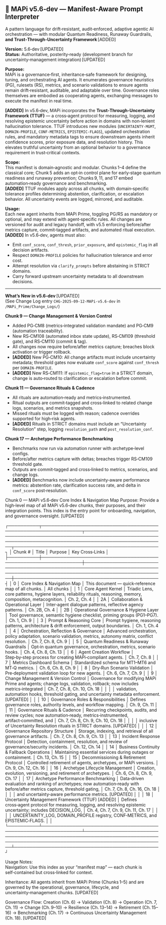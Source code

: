 ## 🧠 MAPi v5.6‑dev — Manifest‑Aware Prompt Interpreter  
A pattern language for drift‑resistant, audit‑enforced, adaptive agentic AI orchestration — with modular Quantum Readiness, Runaway Guardrails, **and Trust‑Through‑Uncertainty Framework** [ADDED]

**Version:** 5.6‑dev [UPDATED]  
**Status:** Authoritative, posterity‑ready (development branch for uncertainty‑management integration) [UPDATED]

**Purpose:**  
MAPi is a governance‑first, inheritance‑safe framework for designing, tuning, and orchestrating AI agents. It enumerates governance heuristics (PG), rulesets (RS), metrics, and scenario validations to ensure agents remain drift‑resistant, auditable, and adaptable over time. Governance roles themselves are embodied as cooperating agents, exchanging messages to execute the manifest in real time.  

**[ADDED]** In v5.6‑dev, MAPi incorporates the **Trust‑Through‑Uncertainty Framework (TTUF)** — a cross‑agent protocol for measuring, logging, and resolving epistemic uncertainty before action in domains with non‑lenient hallucination tolerance. TTUF introduces new modules (`UNCERTAINTY‑MGMT`, `DOMAIN‑PROFILE`, `CONF‑METRICS`, `EPISTEMIC‑FLAGS`), updated orchestration rules, and mandatory metadata tags to ensure downstream agents inherit confidence scores, prior exposure data, and resolution history. This elevates truthful uncertainty from an optional behavior to a governance requirement in trust‑critical contexts.

**Scope:**  
This manifest is domain‑agnostic and modular. Chunks 1–4 define the classical core; Chunk 5 adds an opt‑in control plane for early‑stage quantum readiness and runaway prevention; Chunks 9, 11, and 17 embed automation‑ready governance and benchmarking.  
**[ADDED]** TTUF modules apply across all chunks, with domain‑specific tolerance profiles determining abstention, clarification, or escalation behavior. All uncertainty events are logged, mirrored, and auditable.

**Usage:**  
Each new agent inherits from MAPi Prime, toggling PG/RS as mandatory or optional, and may extend with agent‑specific rules. All changes are versioned for audit and legacy handoff, with v5.5 enforcing before/after metrics capture, commit‑tagged artifacts, and automated ritual execution.  
**[ADDED]** In v5.6‑dev, agents must also:  
- Emit `conf_score`, `conf_thresh`, `prior_exposure`, and `epistemic_flag` in all decision artifacts.  
- Respect `DOMAIN‑PROFILE` policies for hallucination tolerance and error cost.  
- Attempt resolution via `clarify_prompts` before abstaining in STRICT domains.  
- Carry forward upstream uncertainty metadata to all downstream decisions.

---

**What’s New in v5.6‑dev** [UPDATED]  
(See Change Log entry `CHG-2025-09-12-MAPi-v5.6-dev` in `/MAPi_Prime/Change_Logs/`)

**Chunk 9 — Change Management & Version Control**  
- Added PG‑CM8 (metrics‑integrated validation mandate) and PG‑CM9 (automation traceability).  
- New RS‑CM108 (automated inbox state update), RS‑CM109 (threshold gate), and RS‑CM110 (commit & tag).  
- All changes now require before/after metrics capture; breaches block activation or trigger rollback.  
- **[ADDED]** New PG‑CM10: All change artifacts must include uncertainty metadata; threshold gates now evaluate `conf_score` against `conf_thresh` per `DOMAIN‑PROFILE`.  
- **[ADDED]** New RS‑CM111: If `epistemic_flag=true` in a STRICT domain, change is auto‑routed to clarification or escalation before commit.

**Chunk 11 — Governance Rituals & Cadence**  
- All rituals are automation‑ready and metrics‑instrumented.  
- Ritual outputs are commit‑tagged and cross‑linked to related change logs, scenarios, and metrics snapshots.  
- Missed rituals must be logged with reason; cadence overrides supported for high‑risk agents.  
- **[ADDED]** Rituals in STRICT domains must include an “Uncertainty Resolution” step, logging `resolution_path` and `post_resolution_conf`.

**Chunk 17 — Archetype Performance Benchmarking**  
- Benchmarks now run via automation runner with archetype‑level configs.  
- Before/after metrics capture with deltas; breaches trigger RS‑CM109 threshold gate.  
- Outputs are commit‑tagged and cross‑linked to metrics, scenarios, and change logs.  
- **[ADDED]** Benchmarks now include uncertainty‑aware performance metrics: abstention rate, clarification success rate, and delta in `conf_score` post‑resolution.


Chunk 0 — MAPi v5.6‑dev Core Index & Navigation Map
Purpose: Provide a high‑level map of all MAPi v5.6‑dev chunks, their purposes, and their integration points.
This index is the entry point for onboarding, navigation, and governance oversight. [UPDATED]

┌──────────┬───────────────────────────────────────────────────────────────┬──────────────────────────────────────────────────────────────────────────────────────────────────────────────────────────────┬───────────────────────────────────────────────┐
│ Chunk #  │ Title                                                         │ Purpose                                                                                                                      │ Key Cross‑Links                               │
├──────────┼───────────────────────────────────────────────────────────────┼──────────────────────────────────────────────────────────────────────────────────────────────────────────────────────────────┼───────────────────────────────────────────────┤
│ 0        │ Core Index & Navigation Map                                   │ This document — quick‑reference map of all chunks.                                                                          │ All chunks                                    │
│ 1        │ Core Agent Kernel                                             │ Triadic Lens, core patterns, hygiene layers, reliability rituals, reasoning, memory, composition, metacognition.            │ Ch. 2, Ch. 4                                  │
│ 2A       │ Collaboration & Operational Layer                             │ Inter‑agent dialogue patterns, reflective agency patterns.                                                                  │ Ch. 2B, Ch. 4                                 │
│ 2B       │ Operational Governance & Hygiene Layer                        │ Tool governance, semantic hygiene checklist, priming groups (PG1–PG7).                                                       │ Ch. 1, Ch. 9                                  │
│ 3        │ Prompt & Reasoning Core                                       │ Prompt hygiene, reasoning patterns, architecture & drift enforcement, output boundaries.                                    │ Ch. 1, Ch. 4                                  │
│ 4        │ Orchestration, Reflection & Governance                        │ Advanced orchestration, policy adaptation, scenario validation, metrics, autonomy matrix, conflict resolution.              │ Ch. 7, Ch. 8, Ch. 9                           │
│ 5        │ Quantum Readiness & Runaway Guardrails                        │ Opt‑in quantum governance, orchestration, metrics, scenario hooks.                                                           │ Ch. 4, Ch. 8, Ch. 13                          │
│ 6        │ Agent Creation Workflow                                       │ Step‑by‑step process for creating MAPi‑compliant agents.                                                                     │ Ch. 7, Ch. 8                                  │
│ 7        │ Metrics Dashboard Schema                                      │ Standardized schema for MT1–MT6 and MT‑Q metrics.                                                                            │ Ch. 6, Ch. 8, Ch. 9                           │
│ 8        │ Dry‑Run Scenario Validation                                   │ Pre‑deployment validation loop for new agents.                                                                               │ Ch. 6, Ch. 7, Ch. 9                           │
│ 9        │ Change Management & Version Control                           │ Governance for modifying MAPi Prime and agents; change logs, validation, rollback; now includes metrics‑integrated          │ Ch. 7, Ch. 8, Ch. 10, Ch. 18                  │
│          │                                                               │ validation, automation hooks, threshold gating, and uncertainty metadata enforcement. [UPDATED]                             │                                               │
│ 10       │ Governance Roles & Responsibilities                           │ Defines governance roles, authority levels, and workflow mapping.                                                            │ Ch. 9, Ch. 11                                 │
│ 11       │ Governance Rituals & Cadence                                  │ Recurring checkpoints, audits, and review cycles; now automation‑ready, metrics‑instrumented, artifact‑committed, and       │ Ch. 7, Ch. 8, Ch. 9, Ch. 10, Ch. 18           │
│          │                                                               │ inclusive of Uncertainty Resolution rituals in STRICT domains. [UPDATED]                                                     │                                               │
│ 12       │ Governance Repository Structure                               │ Storage, indexing, and retrieval of all governance artifacts.                                                                │ Ch. 7, Ch. 8, Ch. 9, Ch. 13                   │
│ 13       │ Incident Response Protocol                                    │ Detection, containment, resolution, and review of governance/security incidents.                                             │ Ch. 12, Ch. 14                                │
│ 14       │ Business Continuity & Fallback Operations                     │ Maintaining essential services during outages or containment.                                                                │ Ch. 13, Ch. 15                                │
│ 15       │ Decommissioning & Retirement Protocol                         │ Controlled retirement of agents, archetypes, or MAPi versions.                                                               │ Ch. 9, Ch. 12, Ch. 16                         │
│ 16       │ Archetype Lifecycle Management                                │ Creation, evolution, versioning, and retirement of archetypes.                                                               │ Ch. 6, Ch. 8, Ch. 9, Ch. 17                   │
│ 17       │ Archetype Performance Benchmarking                            │ Data‑driven evaluation and ranking of archetypes; now automation‑ready with before/after metrics capture, threshold gating,  │ Ch. 7, Ch. 8, Ch. 16, Ch. 18                  │
│          │                                                               │ and uncertainty‑aware performance metrics. [UPDATED]                                                                         │                                               │
│ 18       │ Uncertainty Management Framework (TTUF) [ADDED]               │ Defines cross‑agent protocol for measuring, logging, and resolving epistemic uncertainty; includes DECISION_LOG,             │ Ch. 4, Ch. 7, Ch. 9, Ch. 11, Ch. 17           │
│          │                                                               │ UNCERTAINTY_LOG, DOMAIN_PROFILE registry, CONF‑METRICS, and EPISTEMIC‑FLAGS.                                                 │                                               │
└──────────┴───────────────────────────────────────────────────────────────┴──────────────────────────────────────────────────────────────────────────────────────────────────────────────────────────────┴───────────────────────────────────────────────┘

Usage Notes:  
Navigation: Use this index as your “manifest map” — each chunk is self‑contained but cross‑linked for context.  

Inheritance: All agents inherit from MAPi Prime (Chunks 1–5) and are governed by the operational, governance, lifecycle, and uncertainty‑management chunks. [UPDATED]  

Governance Flow: Creation (Ch. 6) → Validation (Ch. 8) → Operation (Ch. 7, Ch. 11) → Change (Ch. 9–10) → Resilience (Ch. 13–14) → Retirement (Ch. 15–16) → Benchmarking (Ch. 17) → Continuous Uncertainty Management (Ch. 18). [UPDATED]


